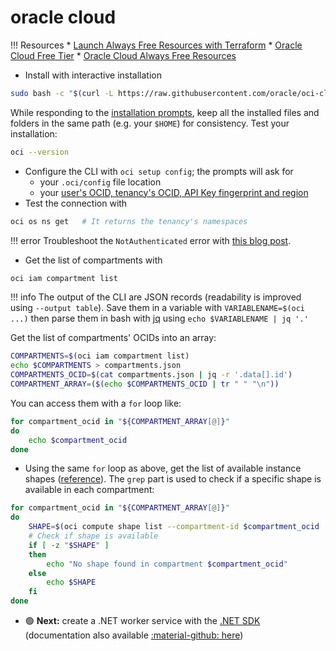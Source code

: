 # oracle cloud 

!!! Resources
    * [Launch Always Free Resources with Terraform](https://docs.oracle.com/en-us/iaas/Content/FreeTier/freetier_topic-Always_Free_Resources_Launching.htm)
    * [Oracle Cloud Free Tier](https://docs.oracle.com/en-us/iaas/Content/FreeTier/freetier.htm)
    * [Oracle Cloud Always Free Resources](https://docs.oracle.com/en-us/iaas/Content/FreeTier/freetier_topic-Always_Free_Resources.htm)

* Install with interactive installation
```bash
sudo bash -c "$(curl -L https://raw.githubusercontent.com/oracle/oci-cli/master/scripts/install/install.sh)" 
```
While responding to the [installation prompts](https://docs.oracle.com/en-us/iaas/Content/API/SDKDocs/cliinstall.htm#InstallingCLI__PromptsInstall), keep all the installed files and folders in the same path (e.g. your `$HOME`) for consistency.
Test your installation:
```bash
oci --version
```
* Configure the CLI with `oci setup config`; the prompts will ask for 
    * your `.oci/config` file location
    * your [user's OCID, tenancy's OCID, API Key fingerprint and region](https://docs.oracle.com/en-us/iaas/Content/API/Concepts/apisigningkey.htm#five)
* Test the connection with
```bash
oci os ns get   # It returns the tenancy's namespaces
```

!!! error
    Troubleshoot the `NotAuthenticated` error with [this blog post](https://realtrigeek.com/2020/04/25/oracle-cloud-infrastructure-oci-cli-notauthenticated-error/).

* Get the list of compartments with
```bash
oci iam compartment list
```

!!! info
    The output of the CLI are JSON records (readability is improved using `--output table`). Save them in a variable with `VARIABLENAME=$(oci ...)` then parse them in bash with [jq](https://stedolan.github.io/jq/) using `echo $VARIABLENAME | jq '.'`

Get the list of compartments' OCIDs into an array:
```bash
COMPARTMENTS=$(oci iam compartment list)
echo $COMPARTMENTS > compartments.json
COMPARTMENTS_OCID=$(cat compartments.json | jq -r '.data[].id')
COMPARTMENT_ARRAY=($(echo $COMPARTMENTS_OCID | tr " " "\n"))
```
You can access them with a `for` loop like:
```bash
for compartment_ocid in "${COMPARTMENT_ARRAY[@]}"
do
    echo $compartment_ocid
done
```

* Using the same `for` loop as above, get the list of available instance shapes ([reference](https://docs.oracle.com/en-us/iaas/tools/oci-cli/3.4.1/oci_cli_docs/cmdref/compute/shape/list.html)). The `grep` part is used to check if a specific shape is available in each compartment:
```bash
for compartment_ocid in "${COMPARTMENT_ARRAY[@]}"
do
    SHAPE=$(oci compute shape list --compartment-id $compartment_ocid | grep "VM.Standard.A1.Flex")
    # Check if shape is available
    if [ -z "$SHAPE" ]
    then
        echo "No shape found in compartment $compartment_ocid"
    else
        echo $SHAPE
    fi
done
```

* :green_circle: **Next:** create a .NET worker service with the [.NET SDK](https://docs.oracle.com/en-us/iaas/Content/API/SDKDocs/dotnetsdk.htm) (documentation also available [:material-github: here](https://github.com/oracle/oci-dotnet-sdk))